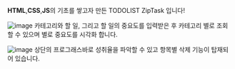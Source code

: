 **HTML**,**CSS**,**JS**의 기초를 쌓고자 만든 TODOLIST ZipTask 입니다!

![image](https://github.com/jimmyparkminju/Ziptask/assets/169349645/f568cb06-30c5-4a79-b9a2-6889a6b10159)
카테고리와 할 일, 그리고 할 일의 중요도를 입력받은 후 
카테고리 별로 조회할 수 있으며 별로 중요도를 시각화 합니다.

![image](https://github.com/jimmyparkminju/Ziptask/assets/169349645/1795634f-b6db-42dd-8973-23c22fec77d7)
상단의 프로그래스바로 성취율을 파악할 수 있고 
항목별 삭제 기능이 탑재되어 있습니다.
